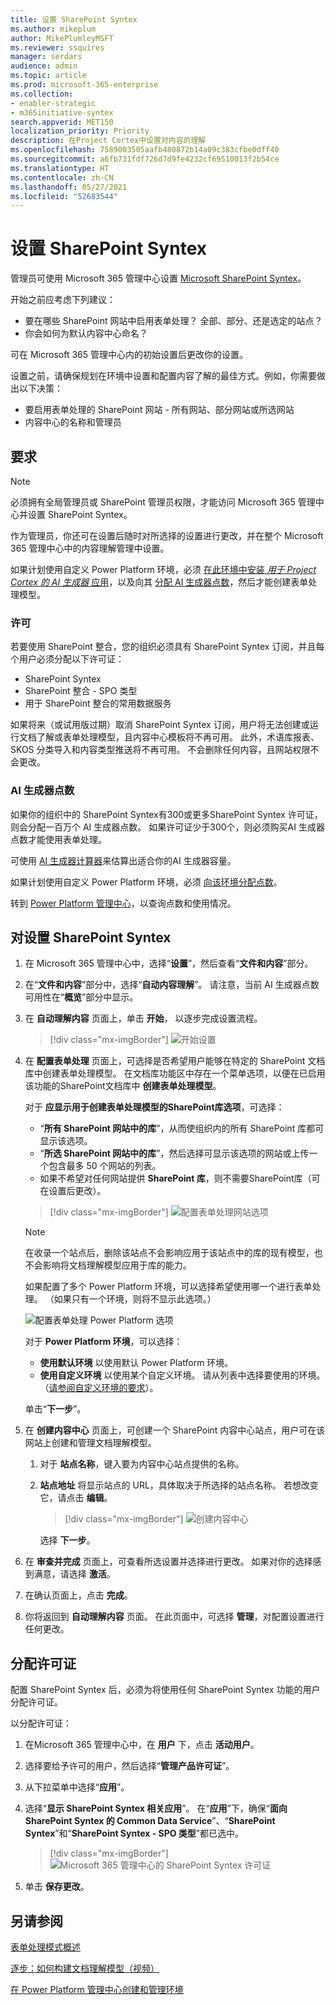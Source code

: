 ```yaml
---
title: 设置 SharePoint Syntex
ms.author: mikeplum
author: MikePlumleyMSFT
ms.reviewer: ssquires
manager: serdars
audience: admin
ms.topic: article
ms.prod: microsoft-365-enterprise
ms.collection:
- enabler-strategic
- m365initiative-syntex
search.appverid: MET150
localization_priority: Priority
description: 在Project Cortex中设置对内容的理解
ms.openlocfilehash: 7589003505aafb480872b14a09c383cfbe0dff40
ms.sourcegitcommit: a6fb731fdf726d7d9fe4232cf69510013f2b54ce
ms.translationtype: HT
ms.contentlocale: zh-CN
ms.lasthandoff: 05/27/2021
ms.locfileid: "52683544"
---
```

# <a name="set-up-sharepoint-syntex"></a>设置 SharePoint Syntex

管理员可使用 Microsoft 365 管理中心设置 [Microsoft SharePoint Syntex](index.md)。 

开始之前应考虑下列建议：

- 要在哪些 SharePoint 网站中启用表单处理？ 全部、部分、还是选定的站点？
- 你会如何为默认内容中心命名？

可在 Microsoft 365 管理中心内的初始设置后更改你的设置。

设置之前，请确保规划在环境中设置和配置内容了解的最佳方式。例如，你需要做出以下决策：

- 要启用表单处理的 SharePoint 网站 - 所有网站、部分网站或所选网站
- 内容中心的名称和管理员

## <a name="requirements"></a>要求 

> [!NOTE]
> 必须拥有全局管理员或 SharePoint 管理员权限，才能访问 Microsoft 365 管理中心并设置 SharePoint Syntex。

作为管理员，你还可在设置后随时对所选择的设置进行更改，并在整个 Microsoft 365 管理中心中的内容理解管理中设置。

如果计划使用自定义 Power Platform 环境，必须 [在此环境中安装 *用于 Project Cortex 的 AI 生成器* 应用](/power-platform/admin/manage-apps#install-an-app-in-the-environment-view)，以及向其 [分配 AI 生成器点数](/power-platform/admin/capacity-add-on)，然后才能创建表单处理模型。

### <a name="licensing"></a>许可

若要使用 SharePoint 整合，您的组织必须具有 SharePoint Syntex 订阅，并且每个用户必须分配以下许可证：

- SharePoint Syntex
- SharePoint 整合 - SPO 类型
- 用于 SharePoint 整合的常用数据服务

如果将来（或试用版过期）取消 SharePoint Syntex 订阅，用户将无法创建或运行文档了解或表单处理模型，且内容中心模板将不再可用。 此外，术语库报表、SKOS 分类导入和内容类型推送将不再可用。 不会删除任何内容，且网站权限不会更改。

### <a name="ai-builder-credits"></a>AI 生成器点数

如果你的组织中的 SharePoint Syntex有300或更多SharePoint Syntex 许可证，则会分配一百万个 AI 生成器点数。 如果许可证少于300个，则必须购买AI 生成器点数才能使用表单处理。

可使用 [AI 生成器计算器](https://powerapps.microsoft.com/ai-builder-calculator)来估算出适合你的AI 生成器容量。

如果计划使用自定义 Power Platform 环境，必须 [向该环境分配点数](/power-platform/admin/capacity-add-on)。

转到 [Power Platform 管理中心](https://admin.powerplatform.microsoft.com/resources/capacity)，以查询点数和使用情况。

## <a name="to-set-up-sharepoint-syntex"></a>对设置 SharePoint Syntex

1. 在 Microsoft 365 管理中心中，选择“**设置**”，然后查看“**文件和内容**”部分。

2. 在“**文件和内容**”部分中，选择“**自动内容理解**”。 请注意，当前 AI 生成器点数可用性在“**概览**”部分中显示。<br/>

3. 在 **自动理解内容** 页面上，单击 **开始**， 以逐步完成设置流程。 <br/>

    > [!div class="mx-imgBorder"]
    > ![开始设置](../media/content-understanding/admin-content-understanding-get-started.png)</br>

4. 在 **配置表单处理** 页面上，可选择是否希望用户能够在特定的 SharePoint 文档库中创建表单处理模型。 在文档库功能区中存在一个菜单选项，以便在已启用该功能的SharePoint文档库中 **创建表单处理模型**。
 
     对于 **应显示用于创建表单处理模型的SharePoint库选项**，可选择：</br>
      - “**所有 SharePoint 网站中的库**”，从而使组织内的所有 SharePoint 库都可显示该选项。</br>
      - “**所选 SharePoint 网站中的库**”，然后选择可显示该选项的网站或上传一个包含最多 50 个网站的列表。</br>
      - 如果不希望对任何网站提供 **SharePoint 库**，则不需要SharePoint库（可在设置后更改）。

   > [!div class="mx-imgBorder"]
   > ![配置表单处理网站选项](../media/content-understanding/admin-configforms.png)

   > [!Note]
   > 在收录一个站点后，删除该站点不会影响应用于该站点中的库的现有模型，也不会影响将文档理解模型应用于库的能力。 
    
    如果配置了多个 Power Platform 环境，可以选择希望使用哪一个进行表单处理。 （如果只有一个环境，则将不显示此选项。）

    ![配置表单处理 Power Platform 选项](../media/content-understanding/setup-power-platform-env.png)

    对于 **Power Platform 环境**，可以选择：
    - **使用默认环境** 以使用默认 Power Platform 环境。
    - **使用自定义环境** 以使用某个自定义环境。 请从列表中选择要使用的环境。 （[请参阅自定义环境的要求](/microsoft-365/contentunderstanding/set-up-content-understanding#requirements)）。

    单击“**下一步**”。

5. 在 **创建内容中心** 页面上，可创建一个 SharePoint 内容中心站点，用户可在该网站上创建和管理文档理解模型。

    1. 对于 **站点名称**，键入要为内容中心站点提供的名称。
    
    1. **站点地址** 将显示站点的 URL，具体取决于所选择的站点名称。 若想改变它，请点击 **编辑**。

       > [!div class="mx-imgBorder"]
       > ![创建内容中心](../media/content-understanding/admin-cu-create-cc.png)</br>

       选择 **下一步**。

6. 在 **审查并完成** 页面上，可查看所选设置并选择进行更改。 如果对你的选择感到满意，请选择 **激活**。

7. 在确认页面上，点击 **完成**。

8. 你将返回到 **自动理解内容** 页面。 在此页面中，可选择 **管理**，对配置设置进行任何更改。 

## <a name="assign-licenses"></a>分配许可证

配置 SharePoint Syntex 后，必须为将使用任何 SharePoint Syntex 功能的用户分配许可证。

以分配许可证：

1. 在Microsoft 365 管理中心中，在 **用户** 下，点击 **活动用户**。

2. 选择要给予许可的用户，然后选择“**管理产品许可证**”。

3. 从下拉菜单中选择“**应用**”。

4. 选择“**显示 SharePoint Syntex 相关应用**”。 在“**应用**”下，确保“**面向 SharePoint Syntex 的 Common Data Service**”、“**SharePoint Syntex**”和“**SharePoint Syntex - SPO 类型**”都已选中。

    > [!div class="mx-imgBorder"]
    > ![Microsoft 365 管理中心的 SharePoint Syntex 许可证](../media/content-understanding/sharepoint-syntex-licenses.png)

5. 单击 **保存更改**。

## <a name="see-also"></a>另请参阅

[表单处理模式概述](/ai-builder/form-processing-model-overview)

[逐步：如何构建文档理解模型（视频）](https://www.youtube.com/watch?v=DymSHObD-bg)

[在 Power Platform 管理中心创建和管理环境](/power-platform/admin/create-environment)
